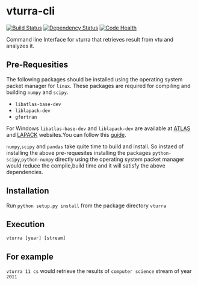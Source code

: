 vturra-cli
==========
[![Build Status](https://travis-ci.org/stormvirux/vturra.svg?branch=master)](https://travis-ci.org/stormvirux/vturra)     [![Dependency Status](https://gemnasium.com/stormvirux/vturra.png)](https://gemnasium.com/stormvirux/vturra)
[![Code Health](https://landscape.io/github/stormvirux/vturra/master/landscape.png)](https://landscape.io/github/stormvirux/vturra/master)


Command line Interface for vturra that retrieves result from vtu and analyzes it.

Pre-Requesities
----------------
The following packages should be installed using the operating system packet manager for `linux`. These packages are required for compiling and building `numpy` and `scipy`.

- `libatlas-base-dev` 
- `liblapack-dev` 
- `gfortran`

For Windows `libatlas-base-dev` and `liblapack-dev` are available at [ATLAS](http://math-atlas.sourceforge.net/) and [LAPACK](http://www.netlib.org/lapack/) websites.You can follow this [guide](http://icl.cs.utk.edu/lapack-for-windows/lapack/#running).



`numpy`,`scipy` and `pandas` take quite time to build and install. So instaed of installing the above pre-requesites installing the packages `python-scipy`,`python-numpy` directly using the operating system packet manager would reduce the compile,build time and it will satisfy the above dependencies.

Installation
-------------
Run `python setup.py install` from the package directory `vturra`

Execution
----------
`vturra [year] [stream]`

For example
-----------

`vturra 11 cs` would retrieve the results of `computer science` stream of year `2011`  
